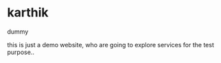 # karthik
dummy

this is just a demo website, who are going to explore services for the test purpose..

